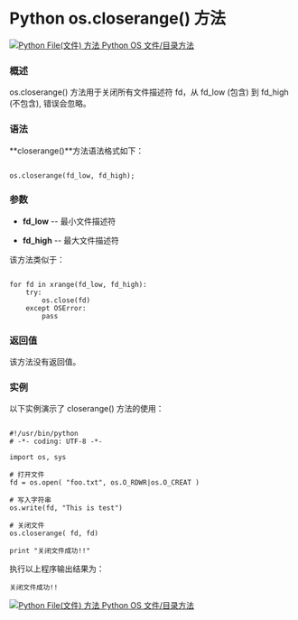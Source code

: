 Python os.closerange() 方法
=========================

 [![Python File(文件) 方法](../images/up.gif)
 Python OS 文件/目录方法](os-file-methods.html)


  ### 概述

 os.closerange() 方法用于关闭所有文件描述符 fd，从 fd\_low (包含) 到 fd\_high (不包含), 错误会忽略。

 ### 语法

 **closerange()**方法语法格式如下：

 
```

os.closerange(fd_low, fd_high);

```

 ### 参数

  * **fd\_low** -- 最小文件描述符


 * **fd\_high** -- 最大文件描述符


  该方法类似于：

 
```

for fd in xrange(fd_low, fd_high):
    try:
        os.close(fd)
    except OSError:
        pass

```

 ### 返回值

 该方法没有返回值。

 ### 实例

 以下实例演示了 closerange() 方法的使用：

 
```

#!/usr/bin/python
# -*- coding: UTF-8 -*-

import os, sys

# 打开文件
fd = os.open( "foo.txt", os.O_RDWR|os.O_CREAT )

# 写入字符串
os.write(fd, "This is test")

# 关闭文件
os.closerange( fd, fd)

print "关闭文件成功!!"

```

 执行以上程序输出结果为：

 
```
关闭文件成功!!

```

 [![Python File(文件) 方法](../images/up.gif)
 Python OS 文件/目录方法](os-file-methods.html)